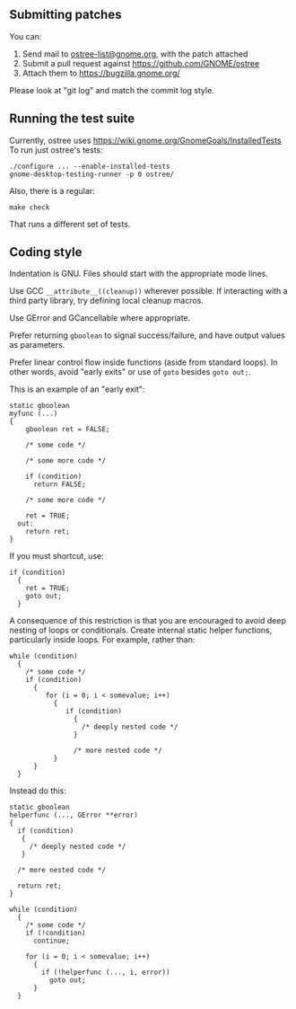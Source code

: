Submitting patches
------------------

You can:

 1. Send mail to ostree-list@gnome.org, with the patch attached
 1. Submit a pull request against https://github.com/GNOME/ostree
 1. Attach them to https://bugzilla.gnome.org/

Please look at "git log" and match the commit log style.

Running the test suite
----------------------

Currently, ostree uses https://wiki.gnome.org/GnomeGoals/InstalledTests
To run just ostree's tests:

    ./configure ... --enable-installed-tests
    gnome-desktop-testing-runner -p 0 ostree/

Also, there is a regular:

    make check

That runs a different set of tests.

Coding style
------------

Indentation is GNU.  Files should start with the appropriate mode lines.

Use GCC `__attribute__((cleanup))` wherever possible.  If interacting
with a third party library, try defining local cleanup macros.

Use GError and GCancellable where appropriate.

Prefer returning `gboolean` to signal success/failure, and have output
values as parameters.

Prefer linear control flow inside functions (aside from standard
loops).  In other words, avoid "early exits" or use of `goto` besides
`goto out;`.

This is an example of an "early exit":

    static gboolean
    myfunc (...)
    {
        gboolean ret = FALSE;
    
        /* some code */
    
        /* some more code */
    
        if (condition)
          return FALSE;
    
        /* some more code */
    
        ret = TRUE;
      out:
        return ret;
    }

If you must shortcut, use:

    if (condition)
      {
        ret = TRUE;
        goto out;
      }

A consequence of this restriction is that you are encouraged to avoid
deep nesting of loops or conditionals.  Create internal static helper
functions, particularly inside loops.  For example, rather than:

    while (condition)
      {
        /* some code */
        if (condition)
          {
             for (i = 0; i < somevalue; i++)
               {
                  if (condition)
                    {
                      /* deeply nested code */
                    }
    
                    /* more nested code */
               }
          }
      }

Instead do this:
    
    static gboolean
    helperfunc (..., GError **error)
    {
      if (condition)
       {
         /* deeply nested code */
       }
    
      /* more nested code */
    
      return ret;
    }
    
    while (condition)
      {
        /* some code */
        if (!condition)
          continue;
    
        for (i = 0; i < somevalue; i++)
          {
            if (!helperfunc (..., i, error))
              goto out;
          }
      }
    
